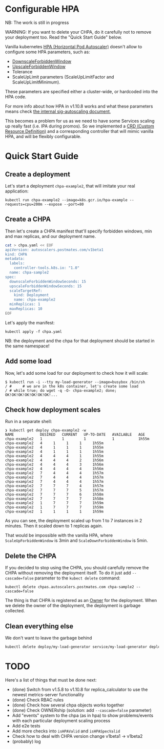 # Configurable HPA

NB: The work is still in progress

WARNING: If you want to delete your CHPA, do it carefully not to remove your deployment too. Read the "Quick Start Guide" below.

Vanilla kubernetes [HPA (Horizontal Pod Autoscaler)](https://kubernetes.io/docs/tasks/run-application/horizontal-pod-autoscale/) doesn't allow to configure some HPA parameters, such as:

 - [DownscaleForbiddenWindow](https://github.com/kubernetes/website/blob/snapshot-initial-v1.11/content/en/docs/tasks/run-application/horizontal-pod-autoscale.md#support-for-cooldowndelay)
 - [UpscaleForbiddenWindow](https://github.com/kubernetes/website/blob/snapshot-initial-v1.11/content/en/docs/tasks/run-application/horizontal-pod-autoscale.md#support-for-cooldowndelay)
 - Tolerance
 - ScaleUpLimit parameters (ScaleUpLimitFactor and ScaleUpLimitMinimum). 

These parameters are specified either a cluster-wide, or hardcoded into the HPA code.

For more info about how HPA in v1.10.8 works and what these parameters means check [the internal sig-autoscaling document](https://docs.google.com/document/d/1Gy90Rbjazq3yYEUL-5cvoVBgxpzcJC9vcfhAkkhMINs/edit#), 

This becomes a problem for us as we need to have some Services scaling up really fast (i.e. IPA during promos).
So we implemented a [CRD (Custom Resource Definition)](https://kubernetes.io/docs/concepts/extend-kubernetes/api-extension/custom-resources/#customresourcedefinitions) 
and a corresponding controller that will mimic vanilla HPA, and will be flexibly configurable.


# Quick Start Guide

## Create a deployment

Let's start a deployment `chpa-example2`, that will imitate your real application:

    kubectl run chpa-example2 --image=k8s.gcr.io/hpa-example --requests=cpu=200m --expose --port=80

## Create a CHPA

Then let's create a CHPA manifest that'll specify forbidden windows, 
min and max replicas, and our deployment name.

```bash
cat > chpa.yaml << EOF
apiVersion: autoscalers.postmates.com/v1beta1
kind: CHPA
metadata:
  labels:
    controller-tools.k8s.io: "1.0"
  name: chpa-sample2
spec:
  downscaleForbiddenWindowSeconds: 15
  upscaleForbiddenWindowSeconds: 15
  scaleTargetRef:
    kind: Deployment
    name: chpa-example2
  minReplicas: 1
  maxReplicas: 10
EOF
```

Let's apply the manifest:

    kubectl apply -f chpa.yaml

NB: the deployment and the chpa for that deployment should be started in the same namespace!

## Add some load

Now, let's add some load for our deployment to check how it will scale:

```
$ kubectl run -i --tty my-load-generator --image=busybox /bin/sh
/ #     # we are in the k8s container, let's create some load
/ # while true; do wget -q -O- chpa-example2; done;
OK!OK!OK!OK!OK!OK!OK!...
```

## Check how deployment scales

Run in a separate shell:

```
❯ kubectl get deploy chpa-example2 -w
NAME            DESIRED   CURRENT   UP-TO-DATE   AVAILABLE   AGE
chpa-example2   1         1         1            1           1h55m
chpa-example2   4     1     1     1     1h55m
chpa-example2   4     1     1     1     1h55m
chpa-example2   4     1     1     1     1h55m
chpa-example2   4     4     4     1     1h55m
chpa-example2   4     4     4     2     1h56m
chpa-example2   4     4     4     3     1h56m
chpa-example2   4     4     4     4     1h56m
chpa-example2   7     4     4     4     1h57m
chpa-example2   7     4     4     4     1h57m
chpa-example2   7     4     4     4     1h57m
chpa-example2   7     7     7     4     1h57m
chpa-example2   7     7     7     5     1h57m
chpa-example2   7     7     7     6     1h58m
chpa-example2   7     7     7     7     1h58m
chpa-example2   1     7     7     7     1h59m
chpa-example2   1     7     7     7     1h59m
chpa-example2   1     1     1     1     1h59m
```

As you can see, the deployment scaled up from 1 to 7 instances in 2 minutes.
Then it scaled down to 1 replicas again.

That would be impossible with the vanilla HPA, where `ScaleUpForbiddenWindow` is 3min and `ScaleDownForbiddenWindow` is 5min.

## Delete the CHPA

If you decided to stop using the CHPA, you should carefully remove the CHPA without removing the 
deployment itself. To do it just add `--cascade=false` parameter to the `kubect delete` command:

    kubectl delete chpas.autoscalers.postmates.com chpa-sample2 --cascade=false

The thing is that CHPA is registered as an [Owner](https://kubernetes.io/docs/reference/generated/kubernetes-api/v1.12/#ownerreference-v1-meta) for the deployment.
When we delete the owner of the deployment, the deployment is garbage collected.

## Clean everything else

We don't want to leave the garbage behind

```bash
kubectl delete deploy/my-load-generator service/my-load-generator deploy/chpa-example2
```

# TODO

Here's a list of things that must be done next:

- (done) Switch from v1.5.8 to v1.10.8 for replica_calculator to use the newest metrics-server functionality
- (done) Check RBAC rules
- (done) Check how several chpa objects works together
- (done) Check OWNERship (solution: add `--cascade=false` parameter)
- Add "events" system to the chpa (as in hpa) to show problems/events with each particular deployment scaling process
- Add e2e tests
- Add more checks into `isHPAValid` and `isHPASpecValid`
- Check how to deal with CHPA version change v1beta1 -> v1beta2
- (probably) log
